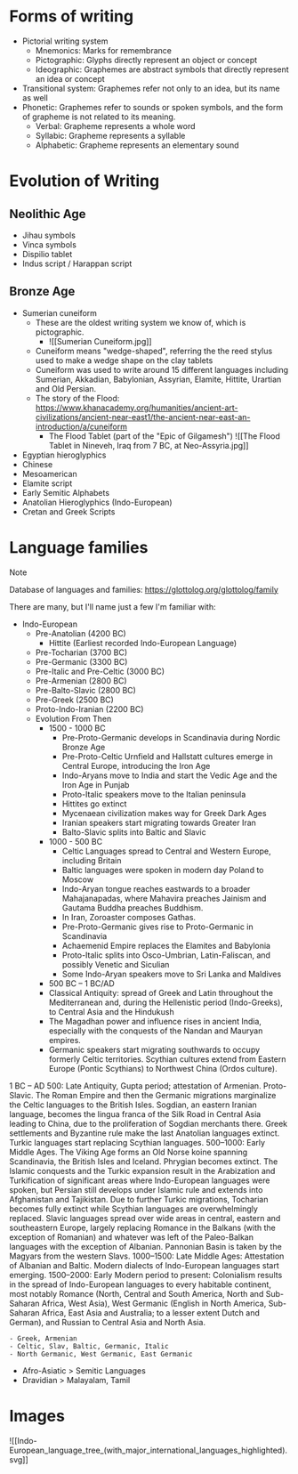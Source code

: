 # Forms of writing
- Pictorial writing system
	- Mnemonics: Marks for remembrance
	- Pictographic: Glyphs directly represent an object or concept
	- Ideographic: Graphemes are abstract symbols that directly represent an idea or concept
- Transitional system: Graphemes refer not only to an idea, but its name as well
- Phonetic: Graphemes refer to sounds or spoken symbols, and the form of grapheme is not related to its meaning.
	- Verbal: Grapheme represents a whole word
	- Syllabic: Grapheme represents a syllable
	- Alphabetic: Grapheme represents an elementary sound

# Evolution of Writing
## Neolithic Age
- Jihau symbols
- Vinca symbols
- Dispilio tablet
- Indus script / Harappan script
## Bronze Age
- Sumerian cuneiform
	- These are the oldest writing system we know of, which is pictographic.
		- ![[Sumerian Cuneiform.jpg]]
	- Cuneiform means "wedge-shaped", referring the the reed stylus used to make a wedge shape on the clay tablets
	- Cuneiform was used to write around 15 different languages including Sumerian, Akkadian, Babylonian, Assyrian, Elamite, Hittite, Urartian and Old Persian.
	- The story of the Flood: https://www.khanacademy.org/humanities/ancient-art-civilizations/ancient-near-east1/the-ancient-near-east-an-introduction/a/cuneiform
		- The Flood Tablet (part of the "Epic of Gilgamesh") ![[The Flood Tablet in Nineveh, Iraq from 7 BC, at Neo-Assyria.jpg]]
- Egyptian hieroglyphics
- Chinese 
- Mesoamerican
- Elamite script
- Early Semitic Alphabets
- Anatolian Hieroglyphics (Indo-European)
- Cretan and Greek Scripts

# Language families

> [!NOTE]
> Database of languages and families: https://glottolog.org/glottolog/family

There are many, but I'll name just a few I'm familiar with:
- Indo-European
	- Pre-Anatolian (4200 BC)
		- Hittite (Earliest recorded Indo-European Language)
	- Pre-Tocharian (3700 BC)
	- Pre-Germanic (3300 BC)
	- Pre-Italic and Pre-Celtic (3000 BC)
	- Pre-Armenian (2800 BC)
	- Pre-Balto-Slavic (2800 BC)
	- Pre-Greek (2500 BC)
	- Proto-Indo-Iranian (2200 BC)
	- Evolution From Then
		- 1500 - 1000 BC
			- Pre-Proto-Germanic develops in Scandinavia during Nordic Bronze Age
			- Pre-Proto-Celtic Urnfield and Hallstatt cultures emerge in Central Europe, introducing the Iron Age
			- Indo-Aryans move to India and start the Vedic Age and the Iron Age in Punjab
			- Proto-Italic speakers move to the Italian peninsula
			- Hittites go extinct
			- Mycenaean civilization makes way for Greek Dark Ages
			- Iranian speakers start migrating towards Greater Iran
			- Balto-Slavic splits into Baltic and Slavic
		- 1000 - 500 BC
			- Celtic Languages spread to Central and Western Europe, including Britain
			- Baltic languages were spoken in modern day Poland to Moscow
			- Indo-Aryan tongue reaches eastwards to a broader Mahajanapadas, where Mahavira preaches Jainism and Gautama Buddha preaches Buddhism.
			- In Iran, Zoroaster composes Gathas.
			- Pre-Proto-Germanic gives rise to Proto-Germanic in Scandinavia
			- Achaemenid Empire replaces the Elamites and Babylonia
			- Proto-Italic splits into Osco-Umbrian, Latin-Faliscan, and possibly Venetic and Siculian
			- Some Indo-Aryan speakers move to Sri Lanka and Maldives
		- 500 BC – 1 BC/AD
		- Classical Antiquity: spread of Greek and Latin throughout the Mediterranean and, during the Hellenistic period (Indo-Greeks), to Central Asia and the Hindukush
		- The Magadhan power and influence rises in ancient India, especially with the conquests of the Nandan and Mauryan empires.
		- Germanic speakers start migrating southwards to occupy formerly Celtic territories. Scythian cultures extend from Eastern Europe (Pontic Scythians) to Northwest China (Ordos culture).


1 BC – AD 500: Late Antiquity, Gupta period; attestation of Armenian. Proto-Slavic. The Roman Empire and then the Germanic migrations marginalize the Celtic languages to the British Isles. Sogdian, an eastern Iranian language, becomes the lingua franca of the Silk Road in Central Asia leading to China, due to the proliferation of Sogdian merchants there. Greek settlements and Byzantine rule make the last Anatolian languages extinct. Turkic languages start replacing Scythian languages.
500–1000: Early Middle Ages. The Viking Age forms an Old Norse koine spanning Scandinavia, the British Isles and Iceland. Phrygian becomes extinct. The Islamic conquests and the Turkic expansion result in the Arabization and Turkification of significant areas where Indo-European languages were spoken, but Persian still develops under Islamic rule and extends into Afghanistan and Tajikistan. Due to further Turkic migrations, Tocharian becomes fully extinct while Scythian languages are overwhelmingly replaced. Slavic languages spread over wide areas in central, eastern and southeastern Europe, largely replacing Romance in the Balkans (with the exception of Romanian) and whatever was left of the Paleo-Balkan languages with the exception of Albanian. Pannonian Basin is taken by the Magyars from the western Slavs.
1000–1500: Late Middle Ages: Attestation of Albanian and Baltic. Modern dialects of Indo-European languages start emerging.
1500–2000: Early Modern period to present: Colonialism results in the spread of Indo-European languages to every habitable continent, most notably Romance (North, Central and South America, North and Sub-Saharan Africa, West Asia), West Germanic (English in North America, Sub-Saharan Africa, East Asia and Australia; to a lesser extent Dutch and German), and Russian to Central Asia and North Asia.


	- Greek, Armenian
	- Celtic, Slav, Baltic, Germanic, Italic
	- North Germanic, West Germanic, East Germanic
- Afro-Asiatic > Semitic Languages
- Dravidian > Malayalam, Tamil


# Images
![[Indo-European_language_tree_(with_major_international_languages_highlighted).svg]]